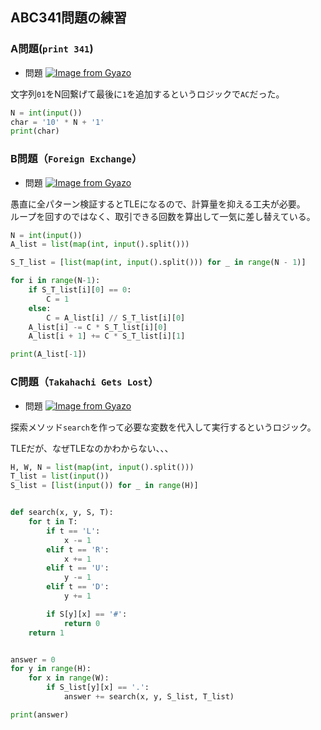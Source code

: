 ## ABC341問題の練習

### A問題(`print 341`)
- 問題
[![Image from Gyazo](https://i.gyazo.com/445847e35c6c85c3bd90e6f672b32f4e.png)](https://gyazo.com/445847e35c6c85c3bd90e6f672b32f4e)

文字列`01`をN回繋げて最後に`1`を追加するというロジックで`AC`だった。

```python
N = int(input())
char = '10' * N + '1'
print(char)
```
### B問題（`Foreign Exchange`）
- 問題
[![Image from Gyazo](https://i.gyazo.com/73066ff57b6528cd842b90ea32d15a02.png)](https://gyazo.com/73066ff57b6528cd842b90ea32d15a02)


愚直に全パターン検証するとTLEになるので、計算量を抑える工夫が必要。<br />
ループを回すのではなく、取引できる回数を算出して一気に差し替えている。

```python
N = int(input())
A_list = list(map(int, input().split()))

S_T_list = [list(map(int, input().split())) for _ in range(N - 1)]

for i in range(N-1):
    if S_T_list[i][0] == 0:
        C = 1
    else:
        C = A_list[i] // S_T_list[i][0]
    A_list[i] -= C * S_T_list[i][0]
    A_list[i + 1] += C * S_T_list[i][1]

print(A_list[-1])
```

### C問題（`Takahachi Gets Lost`）
- 問題
[![Image from Gyazo](https://i.gyazo.com/0960282c5dba1d3cafceca620480c54e.png)](https://gyazo.com/0960282c5dba1d3cafceca620480c54e)


探索メソッド`search`を作って必要な変数を代入して実行するというロジック。

TLEだが、なぜTLEなのかわからない、、、

```python
H, W, N = list(map(int, input().split()))
T_list = list(input())
S_list = [list(input()) for _ in range(H)]


def search(x, y, S, T):
    for t in T:
        if t == 'L':
            x -= 1
        elif t == 'R':
            x += 1
        elif t == 'U':
            y -= 1
        elif t == 'D':
            y += 1

        if S[y][x] == '#':
            return 0
    return 1


answer = 0
for y in range(H):
    for x in range(W):
        if S_list[y][x] == '.':
            answer += search(x, y, S_list, T_list)

print(answer)
```